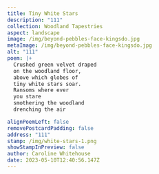 ```yaml
---
title: Tiny White Stars
description: "111"
collection: Woodland Tapestries
aspect: landscape
image: /img/beyond-pebbles-face-kingsdo.jpg
metaImage: /img/beyond-pebbles-face-kingsdo.jpg
alt: "111"
poem: |+
  Crushed green velvet draped 
  on the woodland floor,
  above which globes of 
  tiny white stars soar.
  Ransoms where ever
  you stare
  smothering the woodland
  drenching the air

alignPoemLeft: false
removePostcardPadding: false
address: "111"
stamp: /img/white-stars-1.png
showStampInPreview: false
author: Caroline Whitehouse
date: 2023-05-10T12:40:56.147Z
---
```

